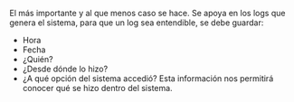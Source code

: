 El más importante y al que menos caso se hace.
Se apoya en los logs que genera el sistema, para que un log sea entendible, se debe guardar:
- Hora
- Fecha
- ¿Quién?
- ¿Desde dónde lo hizo?
- ¿A qué opción del sistema accedió?
Esta información nos permitirá conocer qué se hizo dentro del sistema.